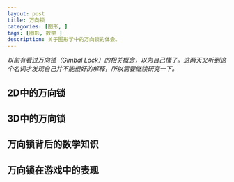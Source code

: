 ```yaml
---
layout: post
title: 万向锁
categories: [图形, ]
tags: [图形, 数学 ]
description: 关于图形学中的万向锁的体会。
---
```


*以前有看过万向锁（Gimbal Lock）的相关概念，以为自己懂了。这两天又听到这个名词才发现自己并不能很好的解释，所以需要继续研究一下。*

## 2D中的万向锁

## 3D中的万向锁

## 万向锁背后的数学知识

## 万向锁在游戏中的表现